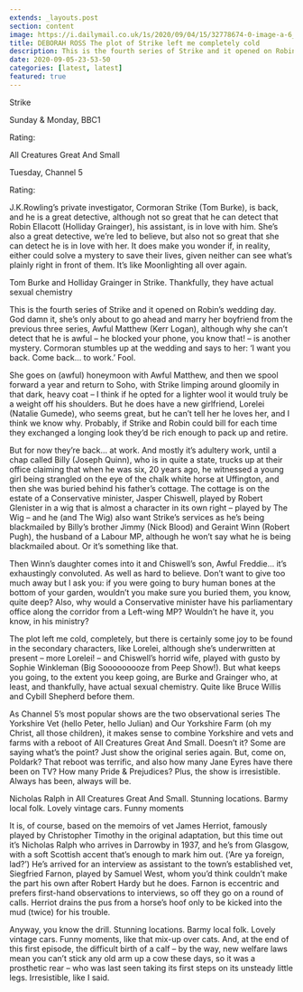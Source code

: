 ```yaml
---
extends: _layouts.post
section: content
image: https://i.dailymail.co.uk/1s/2020/09/04/15/32778674-0-image-a-6_1599230230582.jpg 
title: DEBORAH ROSS The plot of Strike left me completely cold 
description: This is the fourth series of Strike and it opened on Robins wedding day. God damn it, shes only about to go ahead and marry her boyfriend from the previous three series, Awful Matthew... 
date: 2020-09-05-23-53-50 
categories: [latest, latest] 
featured: true 
--- 
```

Strike

Sunday & Monday, BBC1

Rating: 

All Creatures Great And Small

Tuesday, Channel 5

Rating: 

J.K.Rowling’s private investigator, Cormoran Strike (Tom Burke), is back, and he is a great detective, although not so great that he can detect that Robin Ellacott (Holliday Grainger), his assistant, is in love with him. She’s also a great detective, we’re led to believe, but also not so great that she can detect he is in love with her. It does make you wonder if, in reality, either could solve a mystery to save their lives, given neither can see what’s plainly right in front of them. It’s like Moonlighting all over again.

Tom Burke and Holliday Grainger in Strike. Thankfully, they have actual sexual chemistry

This is the fourth series of Strike and it opened on Robin’s wedding day. God damn it, she’s only about to go ahead and marry her boyfriend from the previous three series, Awful Matthew (Kerr Logan), although why she can’t detect that he is awful – he blocked your phone, you know that! – is another mystery. Cormoran stumbles up at the wedding and says to her: ‘I want you back. Come back… to work.’ Fool.

She goes on (awful) honeymoon with Awful Matthew, and then we spool forward a year and return to Soho, with Strike limping around gloomily in that dark, heavy coat – I think if he opted for a lighter wool it would truly be a weight off his shoulders. But he does have a new girlfriend, Lorelei (Natalie Gumede), who seems great, but he can’t tell her he loves her, and I think we know why. Probably, if Strike and Robin could bill for each time they exchanged a longing look they’d be rich enough to pack up and retire.

But for now they’re back… at work. And mostly it’s adultery work, until a chap called Billy (Joseph Quinn), who is in quite a state, trucks up at their office claiming that when he was six, 20 years ago, he witnessed a young girl being strangled on the eye of the chalk white horse at Uffington, and then she was buried behind his father’s cottage. The cottage is on the estate of a Conservative minister, Jasper Chiswell, played by Robert Glenister in a wig that is almost a character in its own right – played by The Wig – and he (and The Wig) also want Strike’s services as he’s being blackmailed by Billy’s brother Jimmy (Nick Blood) and Geraint Winn (Robert Pugh), the husband of a Labour MP, although he won’t say what he is being blackmailed about. Or it’s something like that.

Then Winn’s daughter comes into it and Chiswell’s son, Awful Freddie… it’s exhaustingly convoluted. As well as hard to believe. Don’t want to give too much away but I ask you: if you were going to bury human bones at the bottom of your garden, wouldn’t you make sure you buried them, you know, quite deep? Also, why would a Conservative minister have his parliamentary office along the corridor from a Left-wing MP? Wouldn’t he have it, you know, in his ministry?

The plot left me cold, completely, but there is certainly some joy to be found in the secondary characters, like Lorelei, although she’s underwritten at present – more Lorelei! – and Chiswell’s horrid wife, played with gusto by Sophie Winkleman (Big Sooooooooze from Peep Show!). But what keeps you going, to the extent you keep going, are Burke and Grainger who, at least, and thankfully, have actual sexual chemistry. Quite like Bruce Willis and Cybill Shepherd before them.

As Channel 5’s most popular shows are the two observational series The Yorkshire Vet (hello Peter, hello Julian) and Our Yorkshire Farm (oh my Christ, all those children), it makes sense to combine Yorkshire and vets and farms with a reboot of All Creatures Great And Small. Doesn’t it? Some are saying what’s the point? Just show the original series again. But, come on, Poldark? That reboot was terrific, and also how many Jane Eyres have there been on TV? How many Pride & Prejudices? Plus, the show is irresistible. Always has been, always will be.

Nicholas Ralph in All Creatures Great And Small. Stunning locations. Barmy local folk. Lovely vintage cars. Funny moments

It is, of course, based on the memoirs of vet James Herriot, famously played by Christopher Timothy in the original adaptation, but this time out it’s Nicholas Ralph who arrives in Darrowby in 1937, and he’s from Glasgow, with a soft Scottish accent that’s enough to mark him out. (‘Are ya foreign, lad?’) He’s arrived for an interview as assistant to the town’s established vet, Siegfried Farnon, played by Samuel West, whom you’d think couldn’t make the part his own after Robert Hardy but he does. Farnon is eccentric and prefers first-hand observations to interviews, so off they go on a round of calls. Herriot drains the pus from a horse’s hoof only to be kicked into the mud (twice) for his trouble.

Anyway, you know the drill. Stunning locations. Barmy local folk. Lovely vintage cars. Funny moments, like that mix-up over cats. And, at the end of this first episode, the difficult birth of a calf – by the way, new welfare laws mean you can’t stick any old arm up a cow these days, so it was a prosthetic rear – who was last seen taking its first steps on its unsteady little legs. Irresistible, like I said.

